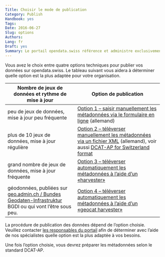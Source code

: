 ```yaml
---
Title: Choisir le mode de publication
Category: Publish
Handbook: yes
Tags:
Date: 2016-06-27
Slug: options
Authors:
Lang: fr
Draft: yes
Summary: Le portail opendata.swiss référence et administre exclusivement les métadonnées. Les données primaires et leur publication relèvent de la responsabilité des fournisseurs de données.
---
```


Vous avez le choix entre quatre options techniques pour publier vos données sur opendata.swiss. Le tableau suivant vous aidera à déterminer quelle option est la plus adaptée pour votre organisation.

| Nombre de jeux de données et rythme de mise à jour | Option de publication |
|----------------------------------------------------|-----------------------|
| peu de jeux de données, mise à jour peu fréquente | [Option 1 – saisir manuellement les métadonnées via le formulaire en ligne](/de/library/opendataswiss-userguide#metadaten-via-formular-xml-import-verwalten_1) (allemand) |
| plus de 10 jeux de données, mise à jour régulière | [Option 2 – téléverser manuellement les métadonnées via un fichier XML](/de/library/opendataswiss-userguide#metadaten-via-formular-xml-import-verwalten_1) (allemand), voir aussi [DCAT-AP for Switzerland format](/fr/library/ch-dcat-ap) |
| grand nombre de jeux de données, mise à jour fréquente | [Option 3 – téléverser automatiquement les métadonnées à l’aide d’un «harvester»](/fr/publish/harvester) |
| géodonnées, publiées sur [geo.admin.ch / Bundes Geodaten-Infrastruktur](http://www.geo.admin.ch/internet/geoportal/fr/home/geoadmin/mission/bgdi.html) BGDI ou qui vont l’être sous peu. | [Option 4 – téléverser automatiquement les métadonnées à l’aide d’un «geocat harvester»](/fr/publish/swiss.html#publication-a-travers-geoadminch_1) |

La procédure de publication des données dépend de l’option choisie. Veuillez contacter [les responsables du portail](https://opendata.swiss/fr/contact/) afin de déterminer avec l’aide de nos spécialistes quelle option est la plus adaptée à vos besoins.

Une fois l’option choisie, vous devrez préparer les métadonnées selon le standard DCAT-AP.
